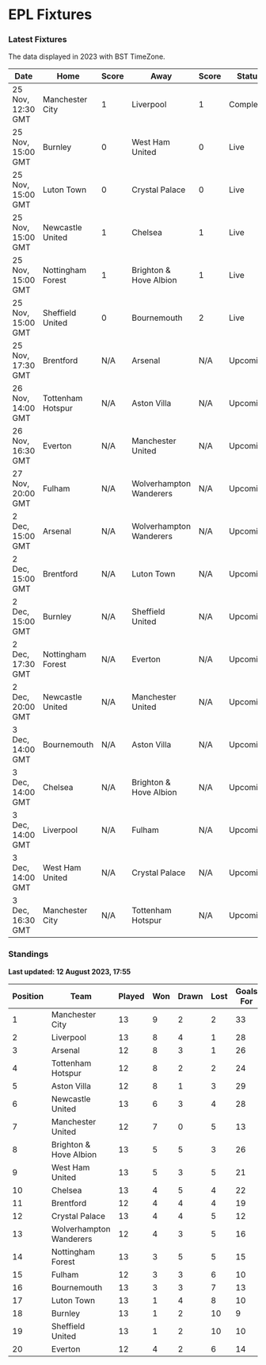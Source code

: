 # EPL Fixtures

### Latest Fixtures

The data displayed in 2023 with BST TimeZone.

<!-- START_TABLE -->
| Date | Home | Score | Away | Score | Status |
|-------------|--------|--------------|--------|--------------|--------|
| 25 Nov, 12:30 GMT | Manchester City | 1 | Liverpool | 1 | Completed |
| 25 Nov, 15:00 GMT | Burnley | 0 | West Ham United | 0 | Live |
| 25 Nov, 15:00 GMT | Luton Town | 0 | Crystal Palace | 0 | Live |
| 25 Nov, 15:00 GMT | Newcastle United | 1 | Chelsea | 1 | Live |
| 25 Nov, 15:00 GMT | Nottingham Forest | 1 | Brighton & Hove Albion | 1 | Live |
| 25 Nov, 15:00 GMT | Sheffield United | 0 | Bournemouth | 2 | Live |
| 25 Nov, 17:30 GMT | Brentford | N/A | Arsenal | N/A | Upcoming |
| 26 Nov, 14:00 GMT | Tottenham Hotspur | N/A | Aston Villa | N/A | Upcoming |
| 26 Nov, 16:30 GMT | Everton | N/A | Manchester United | N/A | Upcoming |
| 27 Nov, 20:00 GMT | Fulham | N/A | Wolverhampton Wanderers | N/A | Upcoming |
| 2 Dec, 15:00 GMT | Arsenal | N/A | Wolverhampton Wanderers | N/A | Upcoming |
| 2 Dec, 15:00 GMT | Brentford | N/A | Luton Town | N/A | Upcoming |
| 2 Dec, 15:00 GMT | Burnley | N/A | Sheffield United | N/A | Upcoming |
| 2 Dec, 17:30 GMT | Nottingham Forest | N/A | Everton | N/A | Upcoming |
| 2 Dec, 20:00 GMT | Newcastle United | N/A | Manchester United | N/A | Upcoming |
| 3 Dec, 14:00 GMT | Bournemouth | N/A | Aston Villa | N/A | Upcoming |
| 3 Dec, 14:00 GMT | Chelsea | N/A | Brighton & Hove Albion | N/A | Upcoming |
| 3 Dec, 14:00 GMT | Liverpool | N/A | Fulham | N/A | Upcoming |
| 3 Dec, 14:00 GMT | West Ham United | N/A | Crystal Palace | N/A | Upcoming |
| 3 Dec, 16:30 GMT | Manchester City | N/A | Tottenham Hotspur | N/A | Upcoming |
<!-- END_TABLE -->

### Standings

**Last updated: 12 August 2023, 17:55**

<!-- START_STANDINGS -->
| Position | Team | Played | Won | Drawn | Lost | Goals For | Goals Against | Goal Difference | Points |
|----------|------|--------|-----|-------|------|-----------|---------------|-----------------|--------|
| 1 | Manchester City | 13 | 9 | 2 | 2 | 33 | 13 | 20 | 29 |
| 2 | Liverpool | 13 | 8 | 4 | 1 | 28 | 11 | 17 | 28 |
| 3 | Arsenal | 12 | 8 | 3 | 1 | 26 | 10 | 16 | 27 |
| 4 | Tottenham Hotspur | 12 | 8 | 2 | 2 | 24 | 15 | 9 | 26 |
| 5 | Aston Villa | 12 | 8 | 1 | 3 | 29 | 17 | 12 | 25 |
| 6 | Newcastle United | 13 | 6 | 3 | 4 | 28 | 14 | 14 | 21 |
| 7 | Manchester United | 12 | 7 | 0 | 5 | 13 | 16 | -3 | 21 |
| 8 | Brighton & Hove Albion | 13 | 5 | 5 | 3 | 26 | 22 | 4 | 20 |
| 9 | West Ham United | 13 | 5 | 3 | 5 | 21 | 22 | -1 | 18 |
| 10 | Chelsea | 13 | 4 | 5 | 4 | 22 | 17 | 5 | 17 |
| 11 | Brentford | 12 | 4 | 4 | 4 | 19 | 17 | 2 | 16 |
| 12 | Crystal Palace | 13 | 4 | 4 | 5 | 12 | 16 | -4 | 16 |
| 13 | Wolverhampton Wanderers | 12 | 4 | 3 | 5 | 16 | 20 | -4 | 15 |
| 14 | Nottingham Forest | 13 | 3 | 5 | 5 | 15 | 19 | -4 | 14 |
| 15 | Fulham | 12 | 3 | 3 | 6 | 10 | 20 | -10 | 12 |
| 16 | Bournemouth | 13 | 3 | 3 | 7 | 13 | 27 | -14 | 12 |
| 17 | Luton Town | 13 | 1 | 4 | 8 | 10 | 22 | -12 | 7 |
| 18 | Burnley | 13 | 1 | 2 | 10 | 9 | 30 | -21 | 5 |
| 19 | Sheffield United | 13 | 1 | 2 | 10 | 10 | 33 | -23 | 5 |
| 20 | Everton | 12 | 4 | 2 | 6 | 14 | 17 | -3 | 4 |
<!-- END_STANDINGS -->
